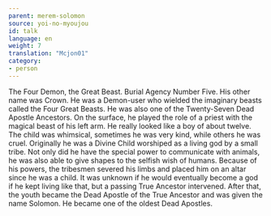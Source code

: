 ```yaml
---
parent: merem-solomon
source: yoi-no-myoujou
id: talk
language: en
weight: 7
translation: "Mcjon01"
category:
- person
---
```


The Four Demon, the Great Beast.
Burial Agency Number Five. His other name was Crown.
He was a Demon-user who wielded the imaginary beasts called the Four Great Beasts.
He was also one of the Twenty-Seven Dead Apostle Ancestors.
On the surface, he played the role of a priest with the magical beast of his left arm. He really looked like a boy of about twelve.
The child was whimsical, sometimes he was very kind, while others he was cruel.
Originally he was a Divine Child worshiped as a living god by a small tribe.
Not only did he have the special power to communicate with animals, he was also able to give shapes to the selfish wish of humans. Because of his powers, the tribesmen severed his limbs and placed him on an altar since he was a child.
It was unknown if he would eventually become a god if he kept living like that, but a passing True Ancestor intervened.
After that, the youth became the Dead Apostle of the True Ancestor and was given the name Solomon. He became one of the oldest Dead Apostles.
